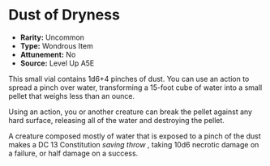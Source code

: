 
# Dust of Dryness

* **Rarity:** Uncommon
* **Type:** Wondrous Item
* **Attunement:** No
* **Source:** Level Up A5E


This small vial contains 1d6+4 pinches of dust. You can use an action to spread a pinch over water, transforming a 15-foot cube of water into a small pellet that weighs less than an ounce. 

Using an action, you or another creature can break the pellet against any hard surface, releasing all of the water and destroying the pellet. 

A creature composed mostly of water that is exposed to a pinch of the dust makes a DC 13 Constitution _saving throw_ , taking 10d6 necrotic damage on a failure, or half damage on a success.
